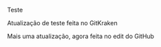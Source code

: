 Teste

Atualização de teste feita no GitKraken

Mais uma atualização, agora feita no edit do GitHub
